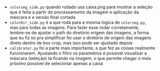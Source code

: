 - `colorseg_side.py` quando rodado usa caixa.png para mostrar a seleção que é feita a partir do processamento da imagem e aplicação da máscara e a versão final cortada
- `colorDir_side.py` é a que roda para a mesma lógica de `colorseg.py`, mas para todas as imagens. Para fazer esse rodar corretamente, lembre-se de ajustar o path do diretório origem das imagens, a forma que eu fiz só pra simplificar foi usar o diretório de origem das imagens direto dentro de box crop, mas isso pode ser ajustado depois
- `calibrator.py` foi a parte mais importante, a que fez as coisas realmente funcionarem. Ajustando o filtro os parametros é possível visualizar a máscara (seleção) tá ficando na imagem, o que permite chegar o mais próximo possível de selecionar apenas a caixa